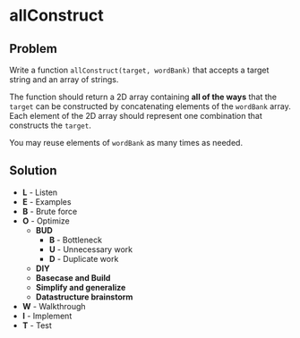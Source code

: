 # allConstruct

## Problem

Write a function `allConstruct(target, wordBank)` that accepts a target string and an array of strings.

The function should return a 2D array containing **all of the ways** that the `target` can be constructed by concatenating elements of the `wordBank` array. Each element of the 2D array should represent one combination that constructs the `target`. 

You may reuse elements of `wordBank` as many times as needed. 


## Solution 

- **L** - Listen
- **E** - Examples
- **B** - Brute force 
- **O** - Optimize
    - **BUD** 
        - **B** - Bottleneck
        - **U** - Unnecessary work
        - **D** - Duplicate work
    - **DIY**
    - **Basecase and Build**
    - **Simplify and generalize**
    - **Datastructure brainstorm**
- **W** - Walkthrough
- **I** - Implement
- **T** - Test